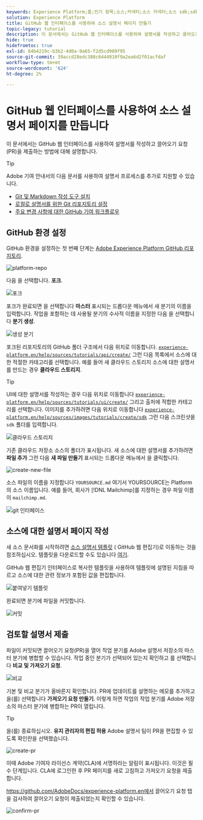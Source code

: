 ```yaml
---
keywords: Experience Platform;홈;인기 항목;소스;커넥터;소스 커넥터;소스 sdk;sdk;SDK
solution: Experience Platform
title: GitHub 웹 인터페이스를 사용하여 소스 설명서 페이지 만들기
topic-legacy: tutorial
description: 이 문서에서는 GitHub 웹 인터페이스를 사용하여 설명서를 작성하고 끌어오기 요청(PR)을 제출하는 방법에 대해 설명합니다.
hide: true
hidefromtoc: true
exl-id: 84b4219c-b3b2-4d0a-9a65-f2d5cd989f95
source-git-commit: 39accd28edc388c6444910f9a2ea6d2f01acfdaf
workflow-type: tm+mt
source-wordcount: '624'
ht-degree: 2%

---
```


# GitHub 웹 인터페이스를 사용하여 소스 설명서 페이지를 만듭니다

이 문서에서는 GitHub 웹 인터페이스를 사용하여 설명서를 작성하고 끌어오기 요청(PR)을 제출하는 방법에 대해 설명합니다.

>[!TIP]
>
>Adobe 기여 안내서의 다음 문서를 사용하여 설명서 프로세스를 추가로 지원할 수 있습니다. <ul><li>[Git 및 Markdown 작성 도구 설치](https://experienceleague.adobe.com/docs/contributor/contributor-guide/setup/install-tools.html?lang=en)</li><li>[로컬로 설명서를 위한 Git 리포지토리 설정](https://experienceleague.adobe.com/docs/contributor/contributor-guide/setup/local-repo.html?lang=en)</li><li>[주요 변경 사항에 대한 GitHub 기여 워크플로우](https://experienceleague.adobe.com/docs/contributor/contributor-guide/setup/full-workflow.html?lang=en)</li></ul>

## GitHub 환경 설정

GitHub 환경을 설정하는 첫 번째 단계는 [Adobe Experience Platform GitHub 리포지토리](https://github.com/AdobeDocs/experience-platform.en).

![platform-repo](../assets/platform-repo.png)

다음 을 선택합니다. **포크**.

![포크](../assets/fork.png)

포크가 완료되면 을 선택합니다 **마스터** 표시되는 드롭다운 메뉴에서 새 분기의 이름을 입력합니다. 작업을 포함하는 데 사용될 분기의 수사적 이름을 지정한 다음 을 선택합니다 **분기 생성**.

![생성 분기](../assets/create-branch.png)

포크된 리포지토리의 GitHub 폴더 구조에서 다음 위치로 이동합니다. [`experience-platform.en/help/sources/tutorials/api/create/`](https://github.com/AdobeDocs/experience-platform.en/tree/main/help/sources/tutorials/api/create) 그런 다음 목록에서 소스에 대한 적절한 카테고리를 선택합니다. 예를 들어 새 클라우드 스토리지 소스에 대한 설명서를 만드는 경우 **클라우드 스토리지**.

>[!TIP]
>
>UI에 대한 설명서를 작성하는 경우 다음 위치로 이동합니다 [`experience-platform.en/help/sources/tutorials/ui/create/`](https://github.com/AdobeDocs/experience-platform.en/tree/main/help/sources/tutorials/ui/create) 그리고 출처에 적합한 카테고리를 선택합니다. 이미지를 추가하려면 다음 위치로 이동합니다 [`experience-platform.en/help/sources/images/tutorials/create/sdk`](https://github.com/AdobeDocs/experience-platform.en/tree/main/help/sources/images/tutorials/create) 그런 다음 스크린샷을 `sdk` 폴더를 입력합니다.

![클라우드 스토리지](../assets/cloud-storage.png)

기존 클라우드 저장소 소스의 폴더가 표시됩니다. 새 소스에 대한 설명서를 추가하려면 **파일 추가** 그런 다음 **새 파일 만들기** 표시되는 드롭다운 메뉴에서 을 클릭합니다.

![create-new-file](../assets/create-new-file.png)

소스 파일의 이름을 지정합니다 `YOURSOURCE.md` 여기서 YOURSOURCE는 Platform의 소스 이름입니다. 예를 들어, 회사가 [!DNL Mailchimp]를 지정하는 경우 파일 이름이 `mailchimp.md`.

![git 인터페이스](../assets/git-interface.png)

## 소스에 대한 설명서 페이지 작성

새 소스 문서화를 시작하려면 [소스 설명서 템플릿](./template.md) ( GitHub 웹 편집기)로 이동하는 것을 참조하십시오. 템플릿을 다운로드할 수도 있습니다 [여기](../assets/template.zip).

GitHub 웹 편집기 인터페이스로 복사한 템플릿을 사용하여 템플릿에 설명된 지침을 따르고 소스에 대한 관련 정보가 포함된 값을 편집합니다.

![붙여넣기 템플릿](../assets/paste-template.png)

완료되면 분기에 파일을 커밋합니다.

![커밋](../assets/commit.png)

## 검토할 설명서 제출

파일이 커밋되면 끌어오기 요청(PR)을 열어 작업 분기를 Adobe 설명서 저장소의 마스터 분기에 병합할 수 있습니다. 작업 중인 분기가 선택되어 있는지 확인하고 를 선택합니다 **비교 및 가져오기 요청**.

![비교](../assets/compare-pr.png)

기본 및 비교 분기가 올바른지 확인합니다. PR에 업데이트를 설명하는 메모를 추가하고 을(를) 선택합니다 **가져오기 요청 만들기**. 이렇게 하면 작업의 작업 분기를 Adobe 저장소의 마스터 분기에 병합하는 PR이 열립니다.

>[!TIP]
>
>을(를) 종료하십시오. **유지 관리자의 편집 허용** Adobe 설명서 팀이 PR을 편집할 수 있도록 확인란을 선택했습니다.

![create-pr](../assets/create-pr.png)

이때 Adobe 기여자 라이선스 계약(CLA)에 서명하라는 알림이 표시됩니다. 이것은 필수 단계입니다. CLA에 로그인한 후 PR 페이지를 새로 고침하고 가져오기 요청을 제출합니다.

https://github.com/AdobeDocs/experience-platform.en에서 끌어오기 요청 탭을 검사하여 끌어오기 요청이 제출되었는지 확인할 수 있습니다.

![confirm-pr](../assets/confirm-pr.png)
